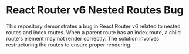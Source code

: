 # React Router v6 Nested Routes Bug
This repository demonstrates a bug in React Router v6 related to nested routes and index routes.  When a parent route has an index route, a child route's element may not render correctly.  The solution involves restructuring the routes to ensure proper rendering.